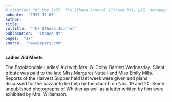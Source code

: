 ```yaml
---
# citation: "05 Nov 1937, The Ithaca Journal (Ithaca NY), p17, newspapers.com"
pubdate:  "1937-11-05"
author: 
title: 
voltitle:  "The Ithaca Journal"
publocation:  "Ithaca NY"
pages:  "17"
source:  "newspapers.com"
---
```

**Ladies Aid Meets**

The Brooktondale Ladies' Aid with Mrs. G. Colby Bartlett Wednesday. Silent tribute was paid to the late Miss Margaret Nuttall and Miss Emily Mills. Reports of the Harvest Supper held last week were given and plans discussed for the bazaar to be help by the church on Nov. 19 and 20. Some unpublished photographs of Whittier as well as a letter written by him were exhibited by Mrs. Williamson.
